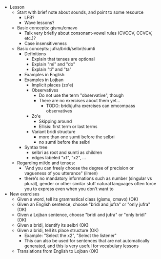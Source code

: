 * Lesson
    * Start with brief note about sounds, and point to some resource
      * LFB?
      * Wave lessons?
    * Basic concepts: gismu/cmavo
        * Talk very briefly about consonant-vowel rules (CVCCV, CCVCV, etc.)?
        * Case insensitiveness
    * Basic concepts: jufra/bridi/selbri/sumti
        * Definitions
            * Explain that tenses are optional
            * Explain "mi" and "do"
            * Explain "ti" and "ta"
        * Examples in English
        * Examples in Lojban
            * Implicit places (zo'e)
            * Observatives
                * Do not use the term "observative", though
                * There are no exercises about them yet...
                  * TODO: bridi/jufra exercises can emcompass observatives
            * Zo'e
                * Skipping around
                * Ellisis: first term or last terms
            * Variant bridi structure
                * more than one sumti before the selbri
                * no sumti before the selbri
        * Syntax tree
            * selbri as root and sumti as children
            * edges labeled "x1", "x2", ...
    * Regarding mi/do and tenses:
        * "And you can freely choose the degree of precision or vagueness of you utterance" (ilmen)
        * there's no mandatory informations such as number (singular vs plural), gender or other similar stuff natural languages often force you to express even when you don't want to                                                              
* New exercises
    * Given a word, tell its grammatical class (gismu, cmavo) (OK)
    * Given an English sentence, choose "bridi and jufra" or "only jufra" (OK)
    * Given a Lojban sentence, choose "bridi and jufra" or "only bridi" (OK)
    * Given a bridi, identify its selbri (OK)
    * Given a bridi, tell its place structure (OK)
        * Example: "Select the x2", "Select the listener"
        * This can also be used for sentences that are not automatically generated, and this is very useful for vocabulary lessons
    * Translations from English to Lojban (OK)
